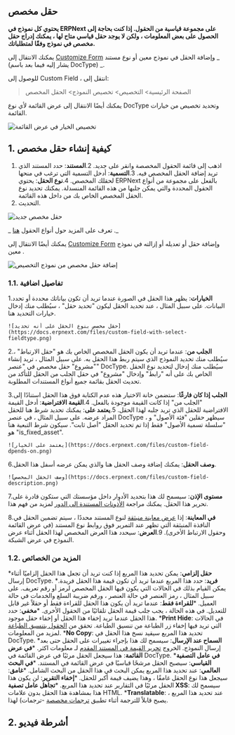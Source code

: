 ## حقل مخصص

**يحتوي كل نموذج في ERPNext على مجموعة قياسية من الحقول. إذا كنت بحاجة إلى الحصول على بعض المعلومات ، ولكن لا يوجد حقل قياسي متاح لها ، يمكنك إدراج حقل مخصص في نموذج وفقًا لمتطلباتك.**

يمكنك الانتقال إلى [Customize Form](https://docs.erpnext.com/docs/v13/user/manual/en/customize-erpnext/customize-form) وإضافة الحقل في نموذج معين أو نوع مستند _ (يشار إليه فيما بعد باسم DocType) _.

للوصول إلى Custom Field ، انتقل إلى:

> الصفحة الرئيسية> التخصيص> تخصيص النموذج> الحقل المخصص

يمكنك أيضًا الانتقال إلى عرض القائمة لأي نوع DocType وتحديد تخصيص من خيارات القائمة.

![تخصيص الخيار في عرض القائمة](https://docs.erpnext.com/files/customize-option-in-list-view.png)

## 1. كيفية إنشاء حقل مخصص

1. اذهب إلى قائمة الحقول المخصصة وانقر على جديد.
2.**المستند**: حدد المستند الذي تريد إضافة الحقل المخصص فيه.
3.**التسمية**: أدخل التسمية التي ترغب في منحها لحقلك المخصص.
4.**نوع الحقل**: يحتوي ERPNext بالفعل على مجموعة من أنواع الحقول المحددة والتي يمكن جلبها من هذه القائمة المنسدلة. يمكنك تحديد نوع الحقل المخصص الخاص بك من داخل هذه القائمة.
5. التحديث.

![حقل مخصص جديد](https://docs.erpnext.com/files/new-custom-field.png)

_ تعرف على المزيد حول أنواع الحقول [هنا](https://docs.erpnext.com/docs/v13/user/manual/en/customize-erpnext/articles/field-types.html) ._

يمكنك أيضًا الانتقال إلى [Customize Form](https://docs.erpnext.com/docs/v13/user/manual/en/customize-erpnext/customize-form) وإضافة حقل أو تعديله أو إزالته في نموذج معين .

![إضافة حقل مخصص من نموذج التخصيص](https://docs.erpnext.com/files/customize-erpnext-custom-field-from-customize-form.gif)

### 1.1. تفاصيل اضافية

1.**الخيارات**: يظهر هذا الحقل في الصورة عندما تريد أن تكون بياناتك محددة أو تحدد البيانات. على سبيل المثال ، عند تحديد الحقل ليكون "تحديد حقل" ، سيُطلب منك إدخال خيارات التحديد هنا.
    
    ![حقل مخصص بنوع الحقل على أنه تحديد](https://docs.erpnext.com/files/custom-field-with-select-fieldtype.png)
    
2.**الجلب من**: عندما تريد أن يكون الحقل المخصص الخاص بك هو "حقل الارتباط" ، سيُطلب منك تحديد النموذج الذي سيتم ربط هذا الحقل به. على سبيل المثال ، تريد إنشاء "مشروع" حقل مخصص في "عنصر" DocType. سيُطلب منك إدخال لتحديد نوع الحقل الخاص بك على أنه "رابط" وإدخال "مشروع" في حقل الجلب من الحقل للتأكد من تحديث الحقل بقائمة جميع أنواع المستندات المطلوبة.
    
3.**الجلب إذا كان فارغًا**: ستضمن خانة الاختيار هذه عدم الكتابة فوق هذا الحقل استنادًا إلى "الجلب من" إذا كانت القيمة موجودة بالفعل.
4.**القيمة الافتراضية**: أدخل القيمة الافتراضية للحقل الذي تريد جلبه لهذا الحقل.
5.**يعتمد على**: يمكنك تحديد شرط هنا للحقل المراد عرضه. على سبيل المثال ، في عنصر DocType ، سيظهر حقلين "فئة الأصول" و "سلسلة تسمية الأصول" فقط إذا تم تحديد الحقل "أصل ثابت". سيكون شرط التبعية هنا هو "is_fixed_asset".
    
    ![يعتمد على الخيار](https://docs.erpnext.com/files/custom-field-dpends-on.png)
    
6.**وصف الحقل**: يمكنك إضافة وصف الحقل هنا والذي يمكن عرضه أسفل هذا الحقل.
    
    ![وصف الحقل المخصص](https://docs.erpnext.com/files/custom-field-description.png)
    
7.**مستوى الإذن**: سيسمح لك هذا بتحديد الأدوار داخل مؤسستك التي ستكون قادرة على تحرير هذا الحقل. يمكنك مراجعة [الأذونات المستندة إلى الدور](https://docs.erpnext.com/docs/v13/user/manual/en/setting-up/users-and-permissions/role-based-permissions) لمزيد من فهم هذا.
    
8.**في المعاينة**: إذا [عرض معاينة منبثقة](https://docs.erpnext.com/docs/v13/user/manual/en/customize-erpnext/customize-form#13-more-properties) لنوع المستند محددًا ، سيتم تضمين الحقل في النافذة المنبثقة التي تظهر عند التمرير فوق روابط نوع المستند (في عرض القائمة وحقول الارتباط الأخرى).
9.**العرض**: سيحدد هذا العرض المخصص لهذا الحقل أثناء عرض النموذج في عرض الشبكة.

### 1.2. المزيد من الخصائص

***حقل إلزامي**: يمكن تحديد هذا المربع إذا كنت تريد أن تجعل هذا الحقل إلزاميًا أثناء إرسال DocType.
***فريد**: حدد هذا المربع عندما تريد أن تكون قيمة هذا الحقل فريدة. يمكن القيام بذلك في الحالات التي يكون فيها الحقل المخصص لرمز أو رقم تعريف. على سبيل المثال ، رمز العنصر في حالة العنصر ، ورقم ضريبة السلع والخدمات في حالة العميل.
***للقراءة فقط**: عندما تريد أن يكون هذا الحقل للقراءة فقط أو حقلاً غير قابل للتعديل. في هذه الحالة ، يجب جلب قيمة الحقل تلقائيًا من الحقول الأخرى.
***مخفي**: حدد هذا الحقل عندما تريد إخفاء هذا الحقل أو إخفاء حقل موجود.
***Print Hide**: في الحالات التي تريد فيها إخفاء زر الطباعة من تنسيق الطباعة. تحقق من [الحقول بتنسيق الطباعة](https://docs.erpnext.com/docs/v13/user/manual/en/customize-erpnext/articles/making-fields-visible-in-print-format) لمزيد من المعلومات.
***No Copy**: تحديد هذا المربع سيقيد نسخ هذا الحقل في DocType.
***السماح عند الإرسال**: سيسمح لك هذا بإجراء تغييرات على الحقل حتى بعد إرسال النموذج. الخروج [تحرير القيمة في المستند المقدم](https://docs.erpnext.com/docs/v13/user/manual/en/customize-erpnext/articles/allow-fields-to-be-changed-after-submission) لـ معلومات اكثر.
***في عرض القائمة**: هذا سيجعل الحقل مرئيًا في عرض القائمة في DocType.
***في عامل التصفية القياسي**: سيصبح الحقل مرشحًا قياسيًا في عرض القائمة في المستند.
***في البحث العالمي**: عند تحديد هذا المربع يمكن البحث في هذا الحقل من البحث الشامل.
***غامق**: سيجعل هذا نوع الحقل غامقًا ، وهذا يضيف قيمة أكبر للحقل.
***إخفاء التقرير**: لن يكون هذا الحقل مرئيًا في التقارير عند تحديد هذا المربع.
***تجاهل عامل تصفية XSS**: سيسمح لك هذا بمشاهدة هذا الحقل بدون علامات HTML.
***Translatable**: عند تحديد هذا المربع ، يصبح قابلاً للترجمة أثناء تطبيق [ترجمات مخصصة](https://docs.erpnext.com/docs/v13/user/manual/en/setting-up/print/custom) -ترجمات) لهذا.

## 2. أشرطة فيديو